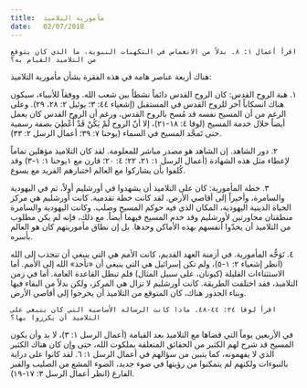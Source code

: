 ```yaml
---
title:  مأمورية التلاميذ
date:   02/07/2018
---
```


`اقرأ أعمال ١: ٨. بدلاً من الانغماس في التكهنات النبوية، ما الذي كان يتوقع من التلاميذ القيام به؟`

هناك أربعة عناصر هامة في هذه الفقرة بشأن مأمورية التلاميذ:

١. هبة الروح القدس: كان الروح القدس دائماً نشطاً بين شعب الله. ووفقاً للأنبياء، سيكون هناك انسكاباً آخر للروح القدس في المستقبل (إشعياء ٤٤: ٣؛ يوئيل ٢: ٢٨، ٢٩). وعلى الرغم من أن المسيح نفسه قد مُسح بالروح القدس، ورغم أن الروح القدس كان يعمل أيضاً خلال خدمة المسيح (لوقا ٤: ١٨-٢١)، إلا أنّ الروح لَمْ يَكُنْ قَدْ أُعْطِيَ بصفة رسمية حتى تَمجَّد المسيح في السماء (يوحنا ٧: ٣٩؛ أعمال الرسل ٢: ٣٣).

٢. دور الشاهد. إن الشاهد هو مصدر مباشر للمعلومة. لقد كان التلاميذ مؤهلين تماماً لإعطاء مثل هذه الشهادة (أعمال الرسل ١: ٢١، ٢٢؛ ٤: ٢٠؛ قارن مع ١يوحنا ١: ١-٣) وقد كُلفوا بأن يشاركوا مع العالم اختبارهم الفريد مع يسوع.

٣. خطة المأمورية: كان على التلاميذ أن يشهدوا في أورشليم أولاً، ثم في اليهودية والسامرة، وأخيراً إلى أقاصي الأرض. لقد كانت خطة تقدمية. كانت أورشليم هي مركز الحياة الدينية اليهودية، المكان الذي فيه حوكم المسيح وصلب. وكانت اليهودية والسامرة منطقتان مجاورتين لأورشليم وقد خدم المسيح فيهما أيضاً. مع ذلك، فإنه لم يكن مطلوب من التلاميذ أن يحدّوا أنفسهم بهذه الأماكن وحدها. بل إن نطاق مأموريتهم كان هو العالم بأسره.

٤. تَوَجُّه المأمورية. في أزمنة العهد القديم، كانت الأمم هي التي ينبغي أن تنجذب إلى الله (انظر إشعياء ٢: ١-٥)، ولم تكن إسرائيل هي التي ينبغي أن «تأخذ» الله إلى الأمم. أما الاستثناءات القليلة (كيونان، على سبيل المثال) فلم تبطل القاعدة العامة. أما في زمن التلاميذ، فقد اختلفت الطريقة. كانت أورشليم لا تزال هي المركز، ولكن بدلاً من البقاء فيها وبناء الجذور هناك، كان المتوقع من التلاميذ أن يخرجوا إلى أقاصي الأرض.

`اقرأ لوقا ٢٤: ٤٤-٤٨. ماذا كانت الرسالة الأساسية التي كان ينبغي على التلاميذ أن يكرزوا بها؟`

في الأربعين يوماً التي قضاها مع التلاميذ بعد القيامة (أعمال الرسل ١: ٣)، لا بد وأن يكون المسيح قد شرح لهم الكثير من الحقائق المتعلقة بملكوت الله، حتى وإن كان هناك الكثير الذي لا يفهمونه، كما يتبين من سؤالهم في أعمال الرسل ١: ٦. لقد كانوا على دراية بالنبوءات ولكنهم لم يتمكنوا من رؤيتها في ضوء جديد، الضوء المشع من الصليب والقبر الفارغ (انظر أعمال الرسل ٣: ١٧-١٩).